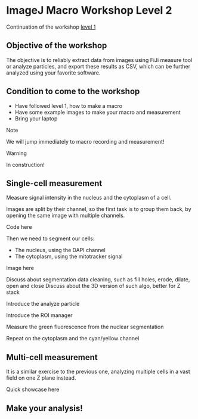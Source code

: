# ImageJ Macro Workshop Level 2

Continuation of the workshop [level 1](https://github.com/leclercsimon74/ImageJ-Macro-Workshop-Level-1)

## Objective of the workshop
The objective is to reliably extract data from images using FiJi measure tool or analyze particles, and export these results as CSV, which can be further analyzed using your favorite software.

## Condition to come to the workshop
- Have followed level 1, how to make a macro
- Have some example images to make your macro and measurement
- Bring your laptop

> [!NOTE]
> We will jump immediately to macro recording and measurement!

> [!WARNING]
> In construction!

## Single-cell measurement
Measure signal intensity in the nucleus and the cytoplasm of a cell.

Images are split by their channel, so the first task is to group them back, by opening the same image with multiple channels.

Code here

Then we need to segment our cells:
- The nucleus, using the DAPI channel
- The cytoplasm, using the mitotracker signal

Image here

Discuss about segmentation data cleaning, such as fill holes, erode, dilate, open and close
Discuss about the 3D version of such algo, better for Z stack

Introduce the analyze particle

Introduce the ROI manager

Measure the green fluorescence from the nuclear segmentation

Repeat on the cytoplasm and the cyan/yellow channel

## Multi-cell measurement
It is a similar exercise to the previous one, analyzing multiple cells in a vast field on one Z plane instead.

Quick showcase here

## Make your analysis!
